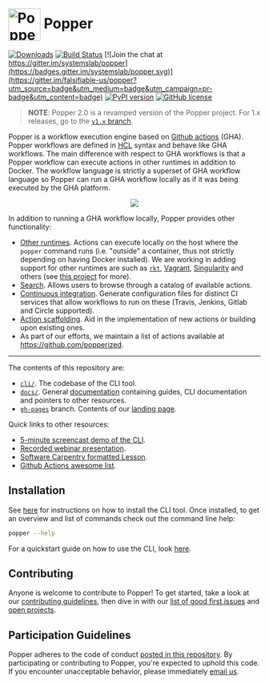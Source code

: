 # <img src="https://raw.githubusercontent.com/systemslab/popper/57f7a89bed6ff3e4d62ea2a5683ae28e3251931e/docs/figures/popper_logo_just_jug.png" width="64" valign="middle" alt="Popper"/> Popper

[![Downloads](https://pepy.tech/badge/popper)](https://pepy.tech/project/popper)
[![Build Status](https://travis-ci.org/systemslab/popper.svg?branch=master)](https://travis-ci.org/systemslab/popper)
[![Join the chat at https://gitter.im/systemslab/popper](https://badges.gitter.im/systemslab/popper.svg)](https://gitter.im/falsifiable-us/popper?utm_source=badge&utm_medium=badge&utm_campaign=pr-badge&utm_content=badge)
[![PyPI version](https://badge.fury.io/py/popper.svg)](https://badge.fury.io/py/popper)
[![GitHub license](https://img.shields.io/github/license/systemslab/popper.svg)](https://github.com/systemslab/popper/blob/master/LICENSE)

> **NOTE**: Popper 2.0 is a revamped version of the Popper project. 
> For 1.x releases, go to the [`v1.x` 
> branch](https://github.com/systemslab/popper/tree/v1.x).

Popper is a workflow execution engine based on [Github 
actions](https://github.com/features/actions) (GHA). Popper workflows 
are defined in [HCL](https://github.com/hashicorp/hcl) syntax and 
behave like GHA workflows. The main difference with respect to GHA 
workflows is that a Popper workflow can execute actions in other 
runtimes in addition to Docker. The workflow language is strictly a 
superset of GHA workflow language so Popper can run a GHA workflow 
locally as if it was being executed by the GHA platform.

<p align="center">
  <img src="https://systemslab.github.io/popper/images/demo.svg">
</p>

In addition to running a GHA workflow locally, Popper provides other 
functionality:

  * [Other runtimes](). Actions can execute locally on the host where 
    the `popper` command runs (i.e. "outside" a container, thus not 
    strictly depending on having Docker installed). We are working in 
    adding support for other runtimes are such as 
    [`rkt`](https://github.com/rkt/rkt), 
    [Vagrant](https://www.vagrantup.com/), 
    [Singularity](https://sylabs.io/) and others (see [this project]() 
    for more).
  * [Search](). Allows users to browse through a catalog of available 
    actions.
  * [Continuous integration](). Generate configuration files for 
    distinct CI services that allow workflows to run on these (Travis, 
    Jenkins, Gitlab and Circle supported).
  * [Action scaffolding](). Aid in the 
    implementation of new actions or building upon existing ones.
  * As part of our efforts, we maintain a list of 
    actions available at <https://github.com/popperized>.

-----

The contents of this repository are:

  * [`cli/`](cli/). The codebase of the CLI tool.
  * [`docs/`](docs/). General 
    [documentation](http://popper.readthedocs.io/en/latest/) 
    containing guides, CLI documentation and pointers to other 
    resources.
  * [`gh-pages`](https://github.com/systemslab/popper/tree/gh-pages) 
    branch. Contents of our [landing page](http://falsifiable.us).

Quick links to other resources:

  * [5-minute screencast demo of the CLI](https://asciinema.org/a/227046).
  * [Recorded webinar presentation](https://youtu.be/tZcaV31FxUM).
  * [Software Carpentry formatted Lesson](https://popperized.github.io/swc-lesson/).
  * [Github Actions awesome 
    list](https://github.com/sdras/awesome-actions).

## Installation

See [here](cli/) for instructions on how to install the CLI tool. Once
installed, to get an overview and list of commands check out the
command line help:

```bash
popper --help
```

For a quickstart guide on how to use the CLI, look 
[here](https://popper.readthedocs.io/en/latest/sections/getting_started.html).

## Contributing

Anyone is welcome to contribute to Popper! To get started, take a look
at our [contributing guidelines](CONTRIBUTING.md), then dive in with our [list of good first issues](https://github.com/systemslab/popper/issues?utf8=%E2%9C%93&q=is%3Aissue+label%3A%22good+first+issue%22+is%3Aopen)
and [open projects](https://github.com/systemslab/popper/projects).

## Participation Guidelines

Popper adheres to the code of conduct [posted in this repository](CODE_OF_CONDUCT.md). By participating or contributing to Popper, you're expected to uphold this code. If you encounter unacceptable behavior, please immediately [email us](mailto:ivo@cs.ucsc.edu).
